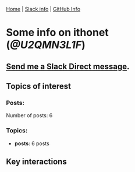 [Home](https://kelu124.github.io/echommunity/) | [Slack info](https://kelu124.github.io/echommunity/) | [GitHub Info](https://kelu124.github.io/echommunity/github.html)

# Some info on __ithonet__ (_@U2QMN3L1F_)


## [Send me a Slack Direct message](https://echopen.slack.com/messages/@ithonet/).

## Topics of interest

### Posts: 

Number of posts: 6

### Topics:

* __posts__: 6 posts

## Key interactions 

